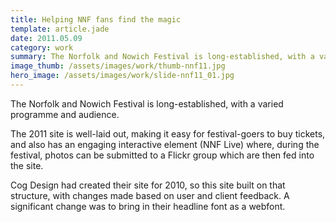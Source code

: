 ```yaml
---
title: Helping NNF fans find the magic
template: article.jade
date: 2011.05.09
category: work
summary: The Norfolk and Nowich Festival is long-established, with a varied programme and audience
image_thumb: /assets/images/work/thumb-nnf11.jpg
hero_image: /assets/images/work/slide-nnf11_01.jpg
---
```

The Norfolk and Nowich Festival is long-established, with a varied programme and audience.

The 2011 site is well-laid out, making it easy for festival-goers to buy tickets, and also has an engaging interactive element (NNF Live) where, during the festival, photos can be submitted to a Flickr group which are then fed into the site.

Cog Design had created their site for 2010, so this site built on that structure, with changes made based on user and client feedback. A significant change was to bring in their headline font as a webfont.
